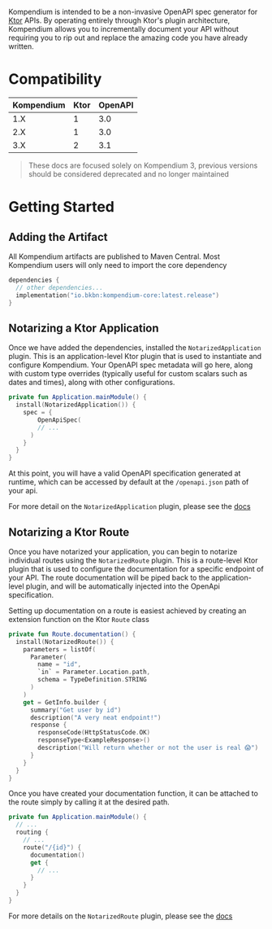Kompendium is intended to be a non-invasive OpenAPI spec generator for [Ktor](https://ktor.io) APIs. By operating
entirely through Ktor's plugin architecture, Kompendium allows you to incrementally document your API without requiring
you to rip out and replace the amazing code you have already written.

# Compatibility

| Kompendium | Ktor | OpenAPI | 
|------------|------|---------|
| 1.X        | 1    | 3.0     |
| 2.X        | 1    | 3.0     |
| 3.X        | 2    | 3.1     | 

> These docs are focused solely on Kompendium 3, previous versions should be considered deprecated and no longer
> maintained

# Getting Started

## Adding the Artifact

All Kompendium artifacts are published to Maven Central. Most Kompendium users will only need to import the core
dependency

```kotlin
dependencies {
  // other dependencies...
  implementation("io.bkbn:kompendium-core:latest.release")
}
```

## Notarizing a Ktor Application

Once we have added the dependencies, installed the `NotarizedApplication` plugin. This is an application-level
Ktor plugin that is used to instantiate and configure Kompendium. Your OpenAPI spec metadata will go here, along with
custom type overrides (typically useful for custom scalars such as dates and times), along with other configurations.

```kotlin
private fun Application.mainModule() {
  install(NotarizedApplication()) {
    spec = {
        OpenApiSpec(
        // ...
      )
    }
  }
}
```

At this point, you will have a valid OpenAPI specification generated at runtime, which can be accessed by default
at the `/openapi.json` path of your api.

For more detail on the `NotarizedApplication` plugin, please see the [docs](./plugins/notarized_application.md)

## Notarizing a Ktor Route

Once you have notarized your application, you can begin to notarize individual routes using the `NotarizedRoute` plugin.
This is a route-level Ktor plugin that is used to configure the documentation for a specific endpoint of your API. The
route documentation will be piped back to the application-level plugin, and will be automatically injected into the
OpenApi specification.

Setting up documentation on a route is easiest achieved by creating an extension function on the Ktor `Route` class

```kotlin
private fun Route.documentation() {
  install(NotarizedRoute()) {
    parameters = listOf(
      Parameter(
        name = "id",
        `in` = Parameter.Location.path,
        schema = TypeDefinition.STRING
      )
    )
    get = GetInfo.builder {
      summary("Get user by id")
      description("A very neat endpoint!")
      response {
        responseCode(HttpStatusCode.OK)
        responseType<ExampleResponse>()
        description("Will return whether or not the user is real 😱")
      }
    }
  }
}
```

Once you have created your documentation function, it can be attached to the route simply by calling it at the desired
path.

```kotlin
private fun Application.mainModule() {
  // ...
  routing {
    // ... 
    route("/{id}") {
      documentation()
      get {
        // ...
      }
    }
  }
}
```

For more details on the `NotarizedRoute` plugin, please see the [docs](./plugins/notarized_route.md)
